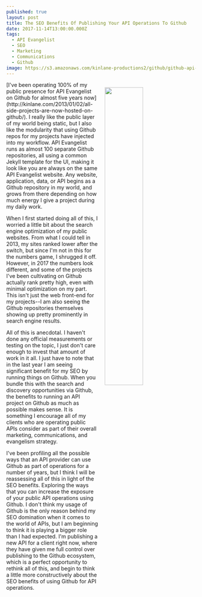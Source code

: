 ```yaml
---
published: true
layout: post
title: The SEO Benefits Of Publishing Your API Operations To Github
date: 2017-11-14T13:00:00.000Z
tags:
  - API Evangelist
  - SEO
  - Marketing
  - Communications
  - Github
image: https://s3.amazonaws.com/kinlane-productions2/github/github-api-evangelist.png
---
```

<p><img src="https://s3.amazonaws.com/kinlane-productions2/github/github-api-evangelist.png" align="right" width="45%" style="padding: 15px;" /></p>[I've been operating 100% of my public presence for API Evangelist on Github for almost five years now](http://kinlane.com/2013/01/02/all-side-projects-are-now-hosted-on-github/). I really like the public layer of my world being static, but I also like the modularity that using Github repos for my projects have injected into my workflow. API Evangelist runs as almost 100 separate Github repositories, all using a common Jekyll template for the UI, making it look like you are always on the same API Evangelist website. Any website, application, data, or API begins as a Github repository in my world, and grows from there depending on how much energy I give a project during my daily work. 

When I first started doing all of this, I worried a little bit about the search engine optimization of my public websites. From what I could tell in 2013, my sites ranked lower after the switch, but since I'm not in this for the numbers game, I shrugged it off. However, in 2017 the numbers look different, and some of the projects I've been cultivating on Github actually rank pretty high, even with minimal optimization on my part. This isn't just the web front-end for my projects--I am also seeing the Github repositories themselves showing up pretty prominently in search engine results.

All of this is anecdotal. I haven't done any official measurements or testing on the topic, I just don't care enough to invest that amount of work in it all. I just have to note that in the last year I am seeing significant benefit for my SEO by running things on Github. When you bundle this with the search and discovery opportunities via Github, the benefits to running an API project on Github as much as possible makes sense. It is something I encourage all of my clients who are operating public APIs consider as part of their overall marketing, communications, and evangelism strategy.

I've been profiling all the possible ways that an API provider can use Github as part of operations for a number of years, but I think I will be reassessing all of this in light of the SEO benefits. Exploring the ways that you can increase the exposure of your public API operations using Github. I don't think my usage of Github is the only reason behind my SEO domination when it comes to the world of APIs, but I am beginning to think it is playing a bigger role than I had expected. I'm publishing a new API for a client right now, where they have given me full control over publishing to the Github ecosystem, which is a perfect opportunity to rethink all of this, and begin to think a little more constructively about the SEO benefits of using Github for API operations.
